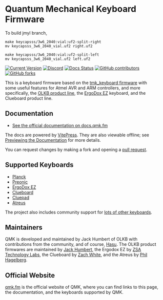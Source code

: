# Quantum Mechanical Keyboard Firmware

To build jmyl branch,

```
make keycapsss/3w6_2040:vial:uf2-split-right
mv keycapsss_3w6_2040_vial.uf2 right.uf2

make keycapsss/3w6_2040:vial:uf2-split-left
mv keycapsss_3w6_2040_vial.uf2 left.uf2
```

[![Current Version](https://img.shields.io/github/tag/qmk/qmk_firmware.svg)](https://github.com/qmk/qmk_firmware/tags)
[![Discord](https://img.shields.io/discord/440868230475677696.svg)](https://discord.gg/qmk)
[![Docs Status](https://img.shields.io/badge/docs-ready-orange.svg)](https://docs.qmk.fm)
[![GitHub contributors](https://img.shields.io/github/contributors/qmk/qmk_firmware.svg)](https://github.com/qmk/qmk_firmware/pulse/monthly)
[![GitHub forks](https://img.shields.io/github/forks/qmk/qmk_firmware.svg?style=social&label=Fork)](https://github.com/qmk/qmk_firmware/)

This is a keyboard firmware based on the [tmk\_keyboard firmware](https://github.com/tmk/tmk_keyboard) with some useful features for Atmel AVR and ARM controllers, and more specifically, the [OLKB product line](https://olkb.com), the [ErgoDox EZ](https://ergodox-ez.com) keyboard, and the Clueboard product line.

## Documentation

- [See the official documentation on docs.qmk.fm](https://docs.qmk.fm)

The docs are powered by [VitePress](https://vitepress.dev/). They are also viewable offline; see [Previewing the Documentation](https://docs.qmk.fm/#/contributing?id=previewing-the-documentation) for more details.

You can request changes by making a fork and opening a [pull request](https://github.com/qmk/qmk_firmware/pulls).

## Supported Keyboards

- [Planck](/keyboards/planck/)
- [Preonic](/keyboards/preonic/)
- [ErgoDox EZ](/keyboards/ergodox_ez/)
- [Clueboard](/keyboards/clueboard/)
- [Cluepad](/keyboards/clueboard/17/)
- [Atreus](/keyboards/atreus/)

The project also includes community support for
[lots of other keyboards](/keyboards/).

## Maintainers

QMK is developed and maintained by Jack Humbert of OLKB with contributions from
the community, and of course, [Hasu](https://github.com/tmk). The OLKB product
firmwares are maintained by [Jack Humbert](https://github.com/jackhumbert), the
Ergodox EZ by [ZSA Technology Labs](https://github.com/zsa), the Clueboard by
[Zach White](https://github.com/skullydazed), and the Atreus by
[Phil Hagelberg](https://github.com/technomancy).

## Official Website

[qmk.fm](https://qmk.fm) is the official website of QMK, where you can find
links to this page, the documentation, and the keyboards supported by QMK.
